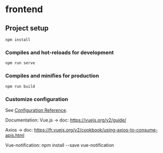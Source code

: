 # frontend

## Project setup
```
npm install
```

### Compiles and hot-reloads for development
```
npm run serve
```

### Compiles and minifies for production
```
npm run build
```

### Customize configuration
See [Configuration Reference](https://cli.vuejs.org/config/).




Documentation:
Vue.js → doc: https://vuejs.org/v2/guide/

Axios → doc: https://fr.vuejs.org/v2/cookbook/using-axios-to-consume-apis.html

Vue-notification: npm install --save vue-notification